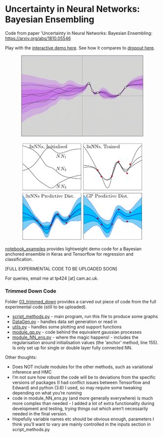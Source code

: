# Uncertainty in Neural Networks: Bayesian Ensembling
Code from paper 'Uncertainty in Neural Networks: Bayesian Ensembling: https://arxiv.org/abs/1810.05546

Play with the [interactive demo here](https://teapearce.github.io/portfolio/github_io_ens/). See how it compares to [dropout here](https://teapearce.github.io/portfolio/github_io_drop/).

<p align="center">
<img width="400" src="html_demos/images/html_demo_rec_02.gif"/img>  
</p>

<p align="center">
<img width="400" src="ensemble_intro.png">
</p>

[notebook_examples](notebook_examples) provides lightweight demo code for a Bayesian anchored ensemble in Keras and Tensorflow for regression and classification.


[FULL EXPERIMENTAL CODE TO BE UPLOADED SOON]

For queries, email me at tp424 [at] cam.ac.uk.

### Trimmed Down Code

Folder [03_trimmed_down](03_trimmed_down) provides a carved out piece of code from the full experimental code (still to be uploaded).

- [script_methods.py](03_trimmed_down/script_methods.py) - main program, run this file to produce some graphs
- [DataGen.py](03_trimmed_down/DataGen.py) - handles data set generation or read in
- [utils.py](03_trimmed_down/utils.py) - handles some plotting and support functions
- [module_gp.py](03_trimmed_down/module_gp.py) - code behind the equivalent gaussian processes
- [module_NN_ens.py](03_trimmed_down/module_NN_ens.py) - where the magic happens! - includes the regularisation around initialisation values (the ‘anchor’ method, line 155). Is only set up for single or double layer fully connected NN.

Other thoughts:
- Does NOT include modules for the other methods, such as variational inference and HMC
- I’m not sure how robust the code will be to deviations from the specific versions of packages (I had conflict issues between Tensorflow and Edward) and python (3.6) I used, so may require some tweaking depending on what you’re running
- code in module_NN_ens.py (and more generally everywhere) is much more complex than needed - I added a lot of extra functionality during development and testing, trying things out which aren’t necessarily needed in the final version.
- Hopefully variable names etc should be obvious enough, parameters I think you’ll want to vary are mainly controlled in the inputs section in script_methods.py


